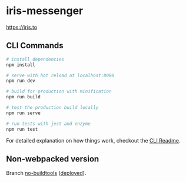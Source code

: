 # iris-messenger

https://iris.to

## CLI Commands

``` bash
# install dependencies
npm install

# serve with hot reload at localhost:8080
npm run dev

# build for production with minification
npm run build

# test the production build locally
npm run serve

# run tests with jest and enzyme
npm run test
```

For detailed explanation on how things work, checkout the [CLI Readme](https://github.com/developit/preact-cli/blob/master/README.md).

## Non-webpacked version
Branch [no-buildtools](https://github.com/irislib/iris-messenger/tree/no-buildtools) ([deployed](https://iris-simple.netlify.app/)).

